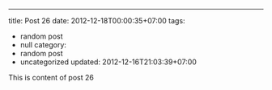 ---
title: Post 26
date: 2012-12-18T00:00:35+07:00
tags:
  - random post
  - null
category:
  - random post
  - uncategorized
updated: 2012-12-16T21:03:39+07:00

This is content of post 26